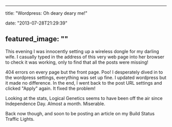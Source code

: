 
---
title: "Wordpress: Oh deary deary me!"

date: "2013-07-28T21:29:39"

featured_image: ""
---


This evening I was innocently setting up a wireless dongle for my darling wife.  I casually typed in the address of this very web page into her browser to check it was working, only to find that all the posts were missing!

404 errors on every page but the front page.  Poo!  I desperately dived in to the wordpress settings, everything was set up fine.  I updated wordpress but it made no difference.  In the end, I went back to the post URL settings and clicked "Apply" again.  It fixed the problem!

Looking at the stats, Logical Genetics seems to have been off the air since Independence Day.  Almost a month.  Miserable.

Back now though, and soon to be posting an article on my Build Status Traffic Lights.
